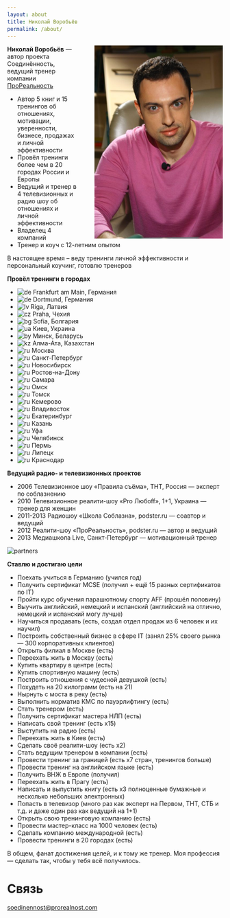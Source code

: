 ```yaml
---
layout: about
title: Николай Воробьёв
permalink: /about/
---
```


<img style="float:right; width: 300px; height: auto; margin-left: 40px;" src="/images/nickvorobiov.jpg" />

**Николай Воробьёв** — автор проекта Соединённость, ведущий тренер компании [ПроРеальность](http://prorealnost.com)

* Автор 5 книг и 15 тренингов об отношениях, мотивации, уверенности, бизнесе, продажах и личной эффективности
* Провёл тренинги более чем в 20 городах России и Европы
* Ведущий и тренер в 4 телевизионных и радио шоу об отношениях и личной эффективности
* Владелец 4 компаний
* Тренер и коуч с 12-летним опытом

В настоящее время – веду тренинги личной эффективности и персональный коучинг, готовлю тренеров

**Провёл тренинги в городах**

* ![de](http://icoach.io/my/country/de.png) Frankfurt am Main, Германия
* ![de](http://icoach.io/my/country/de.png) Dortmund, Германия
* ![lv](http://icoach.io/my/country/lv.png) Riga, Латвия
* ![cz](http://icoach.io/my/country/cz.png) Praha, Чехия
* ![bg](http://icoach.io/my/country/bg.png) Sofia, Болгария
* ![ua](http://icoach.io/my/country/ua.png) Киев, Украина
* ![by](http://icoach.io/my/country/by.png) Минск, Беларусь
* ![kz](http://icoach.io/my/country/kz.png) Алма-Ата, Казахстан
* ![ru](http://icoach.io/my/country/ru.png) Москва
* ![ru](http://icoach.io/my/country/ru.png) Санкт-Петербург
* ![ru](http://icoach.io/my/country/ru.png) Новосибирск
* ![ru](http://icoach.io/my/country/ru.png) Ростов-на-Дону
* ![ru](http://icoach.io/my/country/ru.png) Самара
* ![ru](http://icoach.io/my/country/ru.png) Омск
* ![ru](http://icoach.io/my/country/ru.png) Томск
* ![ru](http://icoach.io/my/country/ru.png) Кемерово
* ![ru](http://icoach.io/my/country/ru.png) Владивосток
* ![ru](http://icoach.io/my/country/ru.png) Екатеринбург
* ![ru](http://icoach.io/my/country/ru.png) Казань
* ![ru](http://icoach.io/my/country/ru.png) Уфа
* ![ru](http://icoach.io/my/country/ru.png) Челябинск
* ![ru](http://icoach.io/my/country/ru.png) Пермь
* ![ru](http://icoach.io/my/country/ru.png) Липецк
* ![ru](http://icoach.io/my/country/ru.png) Краснодар

**Ведущий радио- и телевизионных проектов**

* 2006 Телевизионное шоу «Правила съёма», ТНТ, Россия — эксперт по соблазнению
* 2010 Телевизионное реалити-шоу «Pro Любoff», 1+1, Украина — тренер для женщин
* 2011-2013 Радиошоу «Школа Соблазна», podster.ru — соавтор и ведущий
* 2012 Реалити-шоу «ПроРеальность», podster.ru — автор и ведущий
* 2013 Медиашкола Live, Санкт-Петербург — мотивационный тренер

![partners](http://icoach.io/shottemplates/transformation/img/partners.png)

**Ставлю и достигаю цели**

* Поехать учиться в Германию (учился год)
* Получить сертификат MCSE (получил + ещё 15 разных сертификатов по IT)
* Пройти курс обучения парашютному спорту AFF (прошёл половину)
* Выучить английский, немецкий и испанский (английский на отлично, немецкий и испанский могу лучше)
* Научиться продавать (есть, создал отдел продаж из 6 человек и их научил)
* Построить собственный бизнес в сфере IT (занял 25% своего рынка — 300 корпоративных клиентов)
* Открыть филиал в Москве (есть)
* Переехать жить в Москву (есть)
* Купить квартиру в центре (есть)
* Купить спортивную машину (есть)
* Построить отношения с чудесной девушкой (есть)
* Похудеть на 20 килограмм (есть на 21)
* Нырнуть с моста в реку (есть)
* Выполнить норматив КМС по пауэрлифтингу (есть)
* Стать тренером (есть)
* Получить сертификат мастера НЛП (есть)
* Написать свой тренинг (есть x15)
* Выступить на радио (есть)
* Переехать жить в Киев (есть)
* Сделать своё реалити-шоу (есть х2)
* Стать ведущим тренером в компании (есть)
* Провести тренинг за границей (есть х7 стран, тренингов больше)
* Провести тренинг на английском языке (есть)
* Получить ВНЖ в Европе (получил)
* Переехать жить в Прагу (есть)
* Написать и выпустить книгу (есть х3 полноценные бумажные и несколько небольших электронных)
* Попасть в телевизор (много раз как эксперт на Первом, ТНТ, СТБ и т.д. и даже один раз как ведущий на 1+1)
* Открыть свою тренинговую компанию (есть)
* Провести мастер-класс на 1000 человек (есть)
* Сделать компанию международной (есть)
* Провести тренинги в 20 городах (есть)

В общем, фанат достижения целей, и к тому же тренер. Моя профессия — сделать так, чтобы у тебя всё получилось.

# Связь

[soedinennost@prorealnost.com](mailto:soedinennost@prorealnost.com)
